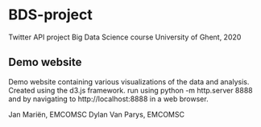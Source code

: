 # BDS-project
 Twitter API project Big Data Science course University of Ghent, 2020

## Demo website
 Demo website containing various visualizations of the data and analysis. Created using the d3.js framework.
 run using python -m http.server 8888 and by navigating to http://localhost:8888 in a web browser.


Jan Mariën, EMCOMSC 
Dylan Van Parys, EMCOMSC
